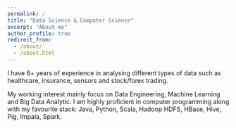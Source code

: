 ```yaml
---
permalink: /
title: "Data Science & Computer Science"
excerpt: "About me"
author_profile: true
redirect_from: 
  - /about/
  - /about.html
---
```




I have 8+ years of experience in analysing different types of data such as healthcare, insurance, sensors and stock/forex trading. 

My working interest mainly focus on Data Engineering, Machine Learning and Big Data Analytic. I am highly proficient in computer programming along with my favourite stack: Java, Python, Scala, Hadoop HDFS, HBase, Hive, Pig, Impala, Spark.
